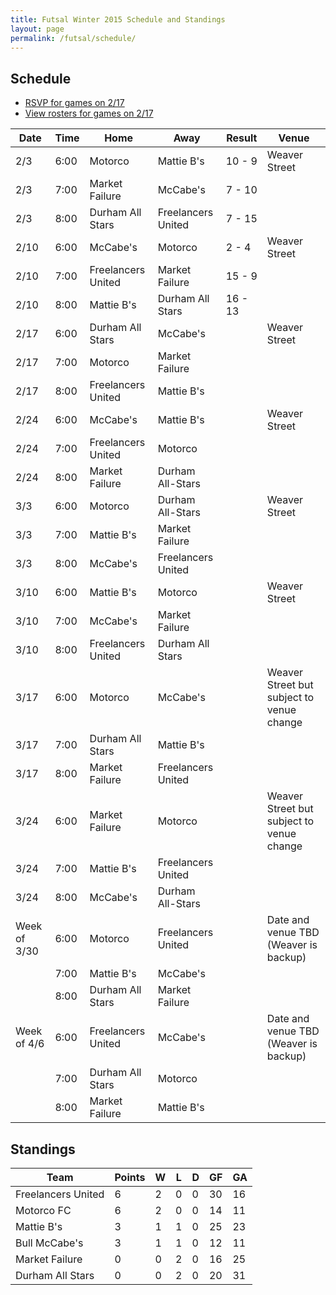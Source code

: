 ```yaml
---
title: Futsal Winter 2015 Schedule and Standings
layout: page
permalink: /futsal/schedule/
---
```


## Schedule

- [RSVP for games on 2/17](http://goo.gl/forms/uZGaOQ7iTQ)
- [View rosters for games on 2/17](https://docs.google.com/spreadsheets/d/1wtssMhVkU-NzG3oqKfgyLnaHfKPxerwv-AybJdX7tkA/edit?usp=sharing)

Date          |  Time  |  Home                |  Away                |  Result  |  Venue
--------------|--------|----------------------|----------------------|----------|-------------------------------------------
2/3      |  6:00  |  Motorco             |  Mattie B's          | 10 - 9   |  Weaver Street
2/3      |  7:00  |  Market Failure      |  McCabe's            |  7 - 10  |
2/3      |  8:00  |  Durham All Stars    |  Freelancers United  |  7 - 15  |
2/10     |  6:00  |  McCabe's            |  Motorco             |  2 - 4   |  Weaver Street
2/10     |  7:00  |  Freelancers United  |  Market Failure      | 15 - 9   |
2/10     |  8:00  |  Mattie B's          |  Durham All Stars    | 16 - 13  |
2/17     |  6:00  |  Durham All Stars    |  McCabe's            |          |  Weaver Street
2/17     |  7:00  |  Motorco             |  Market Failure      |          |
2/17     |  8:00  |  Freelancers United  |  Mattie B's          |          |
2/24     |  6:00  |  McCabe's            |  Mattie B's          |          |  Weaver Street
2/24     |  7:00  |  Freelancers United  |  Motorco             |          |
2/24     |  8:00  |  Market Failure      |  Durham All-Stars    |          |
3/3      |  6:00  |  Motorco             |  Durham All-Stars    |          |  Weaver Street
3/3      |  7:00  |  Mattie B's          |  Market Failure      |          |
3/3      |  8:00  |  McCabe's            |  Freelancers United  |          |
3/10     |  6:00  |  Mattie B's          |  Motorco             |          |  Weaver Street
3/10     |  7:00  |  McCabe's            |  Market Failure      |          |
3/10     |  8:00  |  Freelancers United  |  Durham All Stars    |          |
3/17     |  6:00  |  Motorco             |  McCabe's            |          |  Weaver Street but subject to venue change
3/17     |  7:00  |  Durham All Stars    |  Mattie B's          |          |
3/17     |  8:00  |  Market Failure      |  Freelancers United  |          |
3/24     |  6:00  |  Market Failure      |  Motorco             |          |  Weaver Street but subject to venue change
3/24     |  7:00  |  Mattie B's          |  Freelancers United  |          |
3/24     |  8:00  |  McCabe's            |  Durham All-Stars    |          |
Week of 3/30  |  6:00  |  Motorco             |  Freelancers United  |          |  Date and venue TBD (Weaver is backup)
              |  7:00  |  Mattie B's          |  McCabe's            |          |
              |  8:00  |  Durham All Stars    |  Market Failure      |          |
Week of 4/6   |  6:00  |  Freelancers United  |  McCabe's            |          |  Date and venue TBD (Weaver is backup)
              |  7:00  |  Durham All Stars    |  Motorco             |          |
              |  8:00  |  Market Failure      |  Mattie B's          |          |

## Standings

| Team               | Points | W | L | D | GF | GA |
| ------------------ | ------ | - | - | - | -- | -- |
| Freelancers United | 6      | 2 | 0 | 0 | 30 | 16  |
| Motorco FC         | 6      | 2 | 0 | 0 | 14 | 11  |
| Mattie B's         | 3      | 1 | 1 | 0 | 25  | 23 |
| Bull McCabe's      | 3      | 1 | 1 | 0 | 12 | 11  |
| Market Failure     | 0      | 0 | 2 | 0 | 16  | 25 |
| Durham All Stars   | 0      | 0 | 2 | 0 | 20  | 31 |
